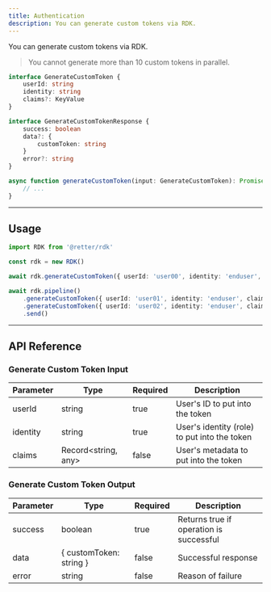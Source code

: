 ```yaml
---
title: Authentication
description: You can generate custom tokens via RDK.
---
```


You can generate custom tokens via RDK.

> You cannot generate more than 10 custom tokens in parallel.

```typescript
interface GenerateCustomToken {
    userId: string
    identity: string
    claims?: KeyValue
}

interface GenerateCustomTokenResponse {
    success: boolean
    data?: {
        customToken: string
    }
    error?: string
}

async function generateCustomToken(input: GenerateCustomToken): Promise<GenerateCustomTokenResponse | undefined> {
    // ...
}
```

---

## Usage

```typescript
import RDK from '@retter/rdk'

const rdk = new RDK()

await rdk.generateCustomToken({ userId: 'user00', identity: 'enduser', claims: { name: 'John Doe' } })

await rdk.pipeline()
    .generateCustomToken({ userId: 'user01', identity: 'enduser', claims: { name: 'John Doe' } })
    .generateCustomToken({ userId: 'user02', identity: 'enduser', claims: { name: 'Jane Doe' } })
    .send()
```

---

## API Reference

### Generate Custom Token Input

| Parameter     | Type                | Required            | Description         |
| ------------- | ------------------- | ------------------- | ------------------- |
| userId        | string              | true                | User's ID to put into the token |
| identity      | string              | true                | User's identity (role) to put into the token |
| claims        | Record<string, any> | false               | User's metadata to put into the token |

### Generate Custom Token Output

| Parameter     | Type                | Required            | Description         |
| ------------- | ------------------- | ------------------- | ------------------- |
| success       | boolean             | true                | Returns true if operation is successful |
| data          | { customToken: string } | false           | Successful response |
| error         | string              | false               | Reason of failure |
